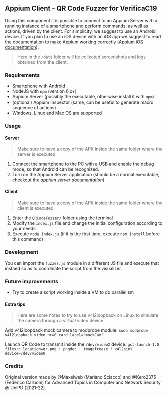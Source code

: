 ## Appium Client - QR Code Fuzzer for VerificaC19

Using this component it is possible to connect to an Appium Server with a running instance of a smartphone and perform commands, as well as actions, driven by the client. For simplicity, we suggest to use an Android device. If you plan to use an iOS device with an iOS app we suggest to read the documentation to make Appium working correctly ([Appium iOS documentation](http://appium.io/docs/en/drivers/ios-uiautomation/)).

> Here in the `/data` folder will be collected screenshots and logs obtained from the client.

### Requirements

- Smartphone with Android
- NodeJS with `npm` (version 6.x+)
- Appium Server (possibly the executable, otherwise install it with `npm`)
- (optional) Appium Inspector (same, can be useful to generate macro sequence of actions)
- Windows, Linux and Mac OS are supported


### Usage

#### Server

> Make sure to have a copy of the APK inside the same folder where the server is executed

1. Connect the smartphone to the PC with a USB and enable the debug mode, so that Android can be recognized.
2. Turn on the Appium Server application (should be a normal executable, checkout the *appium server documentation*)

#### Client

> Make sure to have a copy of the APK inside the same folder where the client is executed

1. Enter the `QRCodeFuzzer/` folder using the terminal
2. Modify the `index.js` file and change the initial configuration according to your needs
3. Execute `node index.js` (if it is the first time, execute `npm install` before this command)


### Development

You can import the `fuzzer.js` module in a different JS file and execute that instaed so as to coordinate the script from the visualizer.

### Future improvements

- Try to create a script working inside a VM to do parallelism

#### Extra tips

> Here are some notes to try to use v4l2loopback on Linux to simulate the camera through a virtual video device

Add v4l2loopback mock camera to modprobe module: 
`sudo modprobe v4l2loopback video_nr=0 card_label="mockCam"`

Launch QR Code to transmit inside the `/dev/videoX` device. 
`gst-launch-1.0 filesrc location=qr.png ! pngdec ! imagefreeze ! v4l2sink device=/dev/video0`

### Credits

Original version made by @Maxelweb (Mariano Sciacco) and @Kero2375 (Federico Carboni) for Advanced Topics in Computer and Network Security @ UniPD (2021-22).
